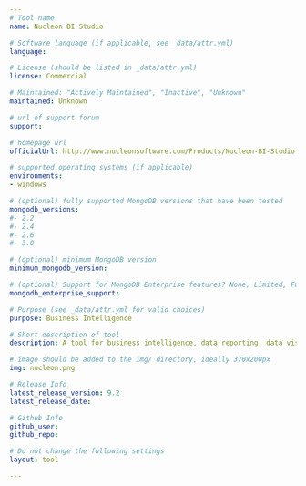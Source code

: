 ```yaml
---
# Tool name
name: Nucleon BI Studio

# Software language (if applicable, see _data/attr.yml)
language: 

# License (should be listed in _data/attr.yml)
license: Commercial

# Maintained: "Actively Maintained", "Inactive", "Unknown"
maintained: Unknown

# url of support forum
support: 

# homepage url
officialUrl: http://www.nucleonsoftware.com/Products/Nucleon-BI-Studio

# supported operating systems (if applicable)
environments:
- windows

# (optional) fully supported MongoDB versions that have been tested
mongodb_versions:
#- 2.2
#- 2.4
#- 2.6
#- 3.0

# (optional) minimum MongoDB version
minimum_mongodb_version:

# (optional) Support for MongoDB Enterprise features? None, Limited, Full
mongodb_enterprise_support: 

# Purpose (see _data/attr.yml for valid choices)
purpose: Business Intelligence

# Short description of tool
description: A tool for business intelligence, data reporting, data visualization, data mining, and data analysis.

# image should be added to the img/ directory, ideally 370x200px
img: nucleon.png

# Release Info
latest_release_version: 9.2
latest_release_date: 

# Github Info
github_user: 
github_repo: 

# Do not change the following settings
layout: tool

---
```


